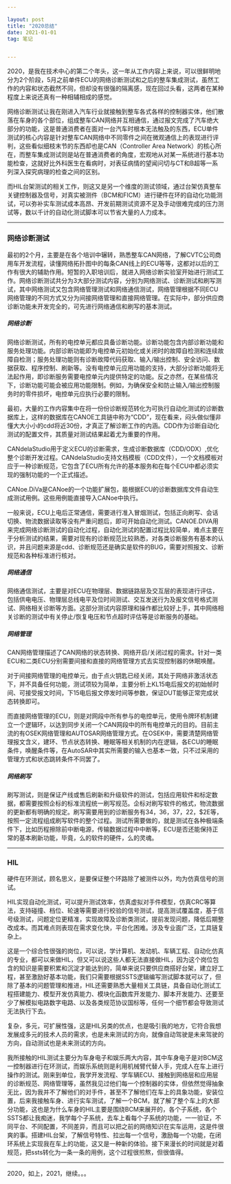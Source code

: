 ```yaml
---

layout: post
title: "2020总结"
date: 2021-01-01
tag: 笔记


---
```


2020，是我在技术中心的第二个年头，这一年从工作内容上来说，可以很鲜明地分为2个阶段，5月之前单件ECU的网络诊断测试和之后的整车集成测试，虽然工作的内容和状态截然不同，但却没有很强的隔离感，现在回过头看，这两者在某种程度上来说还真有一种相辅相成的感觉。

网络诊断测试让我在刚进入汽车行业就接触到整车各式各样的控制器实体，他们散落在车身的各个部位，组成整车CAN网络并互相通信，通过报文完成了汽车绝大部分的功能，这是普通消费者在面对一台汽车时根本无法触及的东西，ECU单件测试的核心内容是针对整车CAN网络中不同零件之间在微观通信上的表现进行评判，这些看似细枝末节的东西却也是CAN（Controller Area Network）的核心所在，而整车集成测试则是站在普通消费者的角度，宏观地从对某一系统进行基本功能检查，这就好比外科医生在看病时，对表征病情的望闻问切与CT和B超等一系列深入探究病理的检查之间的区别。

而HIL台架测试的相关工作，则这又是另一个维度的测试领域，通过台架仿真整车关键控制器及信号，对真实被测件（BCM和FICM）进行硬件在环的自动化功能测试，可以弥补实车测试成本高昂、开发前期测试资源不足及手动很难完成的压力测试等，数以千计的自动化测试脚本可以节省大量的人力成本。

------

### 网络诊断测试

最初的2个月，主要是在各个培训中辗转，熟悉整车CAN网络，了解CVTC公司商用车开发流程，读懂网络拓扑图中的每条CAN线上的ECU等等，这都对以后的工作有很大的辅助作用。短暂的入职培训后，就进入网络诊断实验室开始进行测试工作。网络诊断测试共分为3大部分测试内容，分别为网络测试、诊断测试和刷写测试，其中网络测试又包含网络管理测试和网络通信测试，网络管理根据不同ECU网络管理的不同方式又分为间接网络管理和直接网络管理。在实际中，部分供应商诊断功能未开发完全的，可先进行网络通信和刷写的基本测试。

##### 网络诊断

网络诊断测试，所有的电控单元都应具备诊断功能。诊断功能包含内部诊断功能和服务处理功能。内部诊断功能即为电控单元初始化或关闭时的故障自检测和连续故障自检测；服务处理功能则有诊断故障代码获取、输入/输出控制、安全访问、数据获取、程序控制、刷新等。没有电控单元应用功能的支持，大部分诊断功能将无法起作用，即诊断服务需要电控单元内提供特定的功能。反之亦然，在某些情况下，诊断功能可能会被应用功能限制。例如，为确保安全和防止输入/输出控制服务时的零件损坏，电控单元应执行必要的限制。

最初，大量的工作内容集中在将一份份诊断规范转化为可执行自动化测试的诊断数据库上，这样的数据库在CANOE工具链中称为“CDD”，现在看来，闷头做似懂非懂大大小小的cdd将近30份，才真正了解诊断工作的内涵。CDD作为诊断自动化测试的配置文件，其质量对测试结果起着尤为重要的作用。

CANdelaStudio用于定义ECU的诊断需求，生成诊断数据库（CDD/ODX）,优化整个诊断开发过程。CANdelaStudio支持文档模板（CDD文件），一个文档模板对应于一种诊断规范，它包含了ECU所有允许的基本服务和在每个ECU中都必须实现的强制功能的一个正式描述。

CANoe.DiVa是CANoe的一个功能扩展包，能根据ECU的诊断数据库文件自动生成测试用例。这些用例能直接导入CANoe中执行。

一般来说，ECU上电后正常通信，需要进行准入冒烟测试，包括正向刷写、会话切换、物流数据读取等没有严重问题后，即可开始自动化测试。CANOE.DIVA用来完成网络诊断测试的自动化过程，自动化测试的配置过程比较简单，难点主要在于分析测试的结果，需要对现有的诊断规范比较熟悉，对各类诊断服务有基本的认识，并且问题来源是cdd、诊断规范还是确实是软件的BUG，需要对照报文、诊断规范和各种标准进行核对。

##### 网络通信

网络通信测试，主要是对ECU在物理层、数据链路层及交互层的表现进行评估，包括供电电压、物理层总线电平及位时间测试、交互发送行为及报文信号格式测试、网络相关诊断等方面。这部分测试内容原理和操作都比较好上手，其中网络相关诊断的测试中有关停止/恢复电压和节点超时评估等是诊断服务的基础。

##### 网络管理

CAN网络管理描述了CAN网络的状态转换、网络开启/关闭过程的需求。针对一类ECU和二类ECU分别需要间接和直接的网络管理方式去实现控制器的休眠唤醒。

对于间接网络管理的电控单元，由于点火钥匙已经关闭，其处于网络非激活状态下，并不具备任何功能，测试项较为简单，主要分析上KL15电后报文的初始帧时间、可接受报文时间，下15电后报文停发时间等参数，保证DUT能够正常完成状态转换即可。

而直接网络管理的ECU，则是对网段中所有参与的电控单元，使用令牌环机制建立一个逻辑环，以达到同步关闭一个CAN网段中的所有电控单元的目的。目前主流的有OSEK网络管理和AUTOSAR网络管理方式。在OSEK中，需要清楚网络管理报文含义，建环、节点状态转换、睡眠等相关机制的内在逻辑，各ECU的睡眠条件，唤醒条件等，在AutoSAR中其实所需要的输入也基本一致，只不过采用的管理方式和状态跳转条件不同罢了。

##### 网络刷写

刷写测试，则是保证产线或售后刷新和升级软件的测试，包括应用软件和标定数据，都需要按照企标的标准流程统一刷写规范。企标对刷写软件的格式，物流数据的更新都有明确的规定。刷写需要用到的诊断服务有$34，$36，$37，$22，$2E等，按照一定流程组成刷写软件的整个过程。测试所需要做的，就是测试在各种极端条件下，比如历程擦除前中断电源，传输数据过程中中断等，ECU是否还能保持正常的基本刷新功能，毕竟，么的软件的硬件，么的灵魂。

------

### HIL

硬件在环测试，顾名思义，是要保证整个环路除了被测件以外，均为仿真信号的测试。

HIL实现自动化测试，可以提升测试效率，仿真虚拟对手件模型，仿真CRC等算法，支持碰撞、档位、轮速等需要进行校验的信号测试，提高测试覆盖度，基于信号级测试，问题定位更精准，实现故障及诊断类测试，提前发现问题，降低后期整改成本。而其难点则表现在需求变化快，平台化困难。涉及专业面广泛，工具链复杂上。

这是一个综合性很强的岗位，可以说，学计算机、发动机、车辆工程、自动化仿真的专业，都可以来做HIL，但又可以说这些人都无法直接做HIL，因为这个岗位包含的知识是需要积累和沉淀才能达到的，简单来说只要供应商搭好台架，建立好工程，甚至激励好基本功能，我们只需要根据SSTS逻辑编写测试脚本就可以了，但除了基本的问题管理和推进，HIL还需要熟悉大量相关工具链，具备自动化测试工程搭建能力、模型开发仿真能力、模块化函数库开发能力、脚本开发能力、还要至少了解模拟电路数字电路、以及各类规范协议国标等，任何一个细节都会导致测试无法执行下去。

复杂，多元，可扩展性强，这是HIL另类的优点，也是吸引我的地方，它符合我想发展成多元的技术人员的需求，也是未来测试的方向，就像自动驾驶是未来驾驶的方向，自动测试也是未来测试的方向。

我所接触的HIL测试主要分为车身电子和娱乐两大内容，其中车身电子是对BCM这一控制器进行在环测试，而娱乐系统则是利用机械臂代替人手，完成人在车上进行操作的测试。刚来到单位，我学开发流程、学车辆ECU、接触到网络层和应用层的诊断规范、网络管理等，虽然我见过他们每一个控制器的实体，但依然觉得抽象无比，因为我并不了解他们的对手件，甚至不了解他们在车上的具象功能，安装位置，后来我接触车身、进行实车测试，了解一个BCM，就了解了整个车上的大部分功能，这也是为什么车身的HIL主要是围绕BCM来展开的，各个子系统，各个SSTS都让我痴迷，我学每个子系统，去车上看每个子系统的功能，一一验证，不同平台、不同配置，不同差异，而且可以把之前的网络知识在实车运用，这是件很爽的事。搭建HIL台架，了解信号特性、拉出每一个信号，激励每一个功能，在闭环系统上实现我在车上的功能，这又是一种新的体验。接下来漫长的时间就是对着规范，把ssts转化为一条一条的用例，这个过程很煎熬，但很值得。

------

2020，如上，2021，继续。。。
